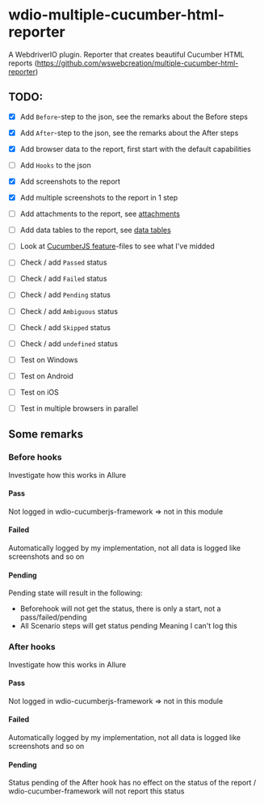 # wdio-multiple-cucumber-html-reporter
A WebdriverIO plugin. Reporter that creates beautiful Cucumber HTML reports (https://github.com/wswebcreation/multiple-cucumber-html-reporter)

## TODO:
- [x] Add `Before`-step to the json, see the remarks about the Before steps
- [x] Add `After`-step to the json, see the remarks about the After steps
- [x] Add browser data to the report, first start with the default capabilities
- [ ] Add `Hooks` to the json
- [x] Add screenshots to the report
- [x] Add multiple screenshots to the report in 1 step
- [ ] Add attachments to the report, see [attachments](https://github.com/cucumber/cucumber-js/blob/master/docs/support_files/attachments.md)
- [ ] Add data tables to the report, see [data tables](https://github.com/cucumber/cucumber-js/blob/master/features/data_tables.feature)
- [ ] Look at [CucumberJS feature](https://github.com/cucumber/cucumber-js/tree/master/features)-files to see what I've midded 
- [ ] Check / add `Passed` status
- [ ] Check / add `Failed` status
- [ ] Check / add `Pending` status
- [ ] Check / add `Ambiguous` status
- [ ] Check / add `Skipped` status
- [ ] Check / add `undefined` status
- [ ] Test on Windows
- [ ] Test on Android
- [ ] Test on iOS
- [ ] Test in multiple browsers in parallel


## Some remarks
### Before hooks
Investigate how this works in Allure
#### Pass
Not logged in wdio-cucumberjs-framework => not in this module

#### Failed
Automatically logged by my implementation, not all data is logged like screenshots and so on

#### Pending
Pending state will result in the following:
- Beforehook will not get the status, there is only a start, not a pass/failed/pending
- All Scenario steps will get status pending
Meaning I can't log this

### After hooks
Investigate how this works in Allure
#### Pass
Not logged in wdio-cucumberjs-framework => not in this module
#### Failed
Automatically logged by my implementation, not all data is logged like screenshots and so on

#### Pending
Status pending of the After hook has no effect on the status of the report / wdio-cucumber-framework will not report this status
